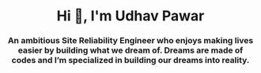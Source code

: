 <h1 align="center">Hi 👋, I'm Udhav Pawar</h1>
<h3 align="center">An ambitious Site Reliability Engineer who enjoys making lives easier by building what we dream of. Dreams are made of codes and I’m specialized in building our dreams into reality.</h3>

